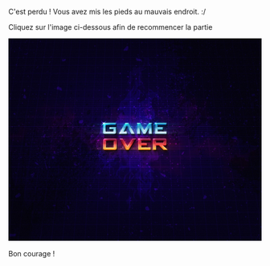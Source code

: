C'est perdu ! Vous avez mis les pieds au mauvais endroit. :/

Cliquez sur l'image ci-dessous afin de recommencer la partie 

[![Loosed](/images/gameover.jpg)](https://github.com/Vaksalan/myLabesgi/blob/main/index.md)

Bon courage ! 
